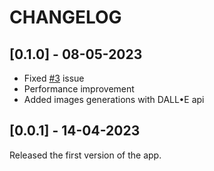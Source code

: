 # CHANGELOG

## [0.1.0] - 08-05-2023

- Fixed [#3](https://github.com/dariowskii/open_gpt_client/issues/3) issue
- Performance improvement
- Added images generations with DALL•E api

## [0.0.1] - 14-04-2023

Released the first version of the app.

